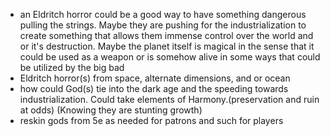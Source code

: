- an Eldritch horror could be a good way to have something dangerous pulling the strings. Maybe they are pushing for the industrialization to create something that allows them immense control over the world and or it's destruction. Maybe the planet itself is magical in the sense that it could be used as a weapon or is somehow alive in some ways that could be utilized by the big bad
- Eldritch horror(s) from space, alternate dimensions, and or ocean
- how could God(s) tie into the dark age and the speeding towards industrialization. Could take elements of Harmony.(preservation and ruin at odds) (Knowing they are stunting growth)
- reskin gods from 5e as needed for patrons and such for players